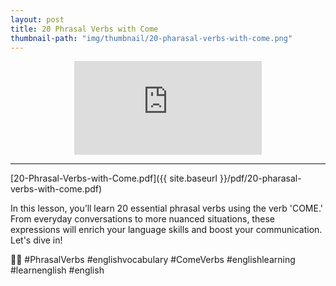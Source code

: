```yaml
---
layout: post
title: 20 Phrasal Verbs with Come
thumbnail-path: "img/thumbnail/20-pharasal-verbs-with-come.png"
---
```


<div style="text-align:center;width:100%">
<iframe
src="https://www.youtube.com/embed/bdSgHABQniw" 
frameborder="0" 
allow="accelerometer; autoplay; encrypted-media; gyroscope; picture-in-picture" 
allowfullscreen></iframe>
</div>

<hr/>

[20-Phrasal-Verbs-with-Come.pdf]({{ site.baseurl }}/pdf/20-pharasal-verbs-with-come.pdf)

In this lesson, you’ll learn 20 essential phrasal verbs using the verb 'COME.' From everyday conversations to more nuanced situations, these expressions will enrich your language skills and boost your communication. Let's dive in!

 🚀🔠 #PhrasalVerbs #englishvocabulary #ComeVerbs #englishlearning #learnenglish #english 
